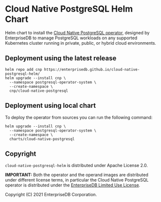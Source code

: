 # Cloud Native PostgreSQL Helm Chart

Helm chart to install the
[Cloud Native PostgreSQL operator](https://docs.enterprisedb.io/cloud-native-postgresql/),
designed by EnterpriseDB to manage PostgreSQL workloads on any
supported Kubernetes cluster running in private, public, or hybrid cloud
environments.

## Deployment using the latest release

```console
helm repo add cnp https://enterprisedb.github.io/cloud-native-postgresql-helm/
helm upgrade --install cnp \
  --namespace postgresql-operator-system \
  --create-namespace \
  cnp/cloud-native-postgresql
```

## Deployment using local chart

To deploy the operator from sources you can run the following command:

```console
helm upgrade --install cnp \
  --namespace postgresql-operator-system \
  --create-namespace \
  charts/cloud-native-postgresql
```

## Copyright

`cloud-native-postgresql-helm` is distributed under Apache License 2.0.

**IMPORTANT:** Both the operator and the operand images are distributed
under different license terms, in particular the Cloud Native PostgreSQL
operator is distributed under the
[EnterpriseDB Limited Use License](https://www.enterprisedb.com/limited-use-license).

Copyright (C) 2021 EnterpriseDB Corporation.
